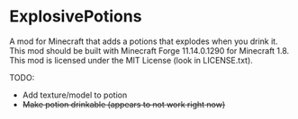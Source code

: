 # ExplosivePotions

A mod for Minecraft that adds a potions that explodes when you drink it. This mod should be built with Minecraft Forge 11.14.0.1290 for Minecraft 1.8. This mod is licensed under the MIT License (look in LICENSE.txt).

TODO:
- Add texture/model to potion
- ~~Make potion drinkable (appears to not work right now)~~

